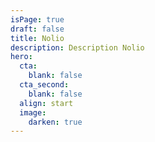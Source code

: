 ```yaml
---
isPage: true
draft: false
title: Nolio
description: Description Nolio
hero:
  cta:
    blank: false
  cta_second:
    blank: false
  align: start
  image:
    darken: true
---
```

